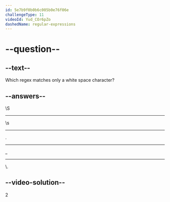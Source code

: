 ```yaml
---
id: 5e7b9f0b0b6c005b0e76f06e
challengeType: 11
videoId: Yud_COr6pZo
dashedName: regular-expressions
---
```


# --question--

## --text--

Which regex matches only a white space character?

## --answers--

\\S

---

\\s

---

.

---

\_

---

\\.

## --video-solution--

2

